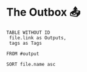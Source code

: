 # The Outbox 📤

```dataview
TABLE WITHOUT ID
 file.link as Outputs,
 tags as Tags
 
FROM #output 

SORT file.name asc
```
